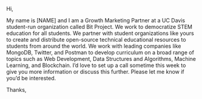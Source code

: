Hi,

My name is [NAME] and I am a Growth Marketing Partner at a UC Davis student-run organization called Bit Project. We work to democratize STEM education for all students. We partner with student organizations like yours to create and distribute open-source technical educational resources to students from around the world.  We work with leading companies like MongoDB, Twitter, and Postman to develop curriculum on a broad range of topics such as Web Development, Data Structures and Algorithms, Machine Learning, and Blockchain. I’d love to set up a call sometime this week to give you more information or discuss this further. Please let me know if you’d be interested.

Thanks,

